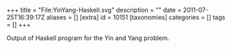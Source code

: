 +++
title = "File:YinYang-Haskell.svg"
description = ""
date = 2011-07-25T16:39:17Z
aliases = []
[extra]
id = 10151
[taxonomies]
categories = []
tags = []
+++

Output of Haskell program for the Yin and Yang problem.
